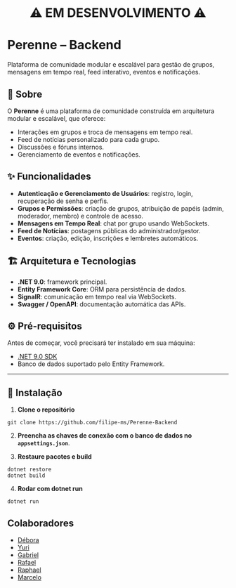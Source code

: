 
<h1 align="center">⚠️ EM DESENVOLVIMENTO ⚠️</h1>


# Perenne – Backend 

Plataforma de comunidade modular e escalável para gestão de grupos, mensagens em tempo real, feed interativo, eventos e notificações.

## 📖 Sobre

O **Perenne** é uma plataforma de comunidade construída em arquitetura modular e escalável, que oferece:

- Interações em grupos e troca de mensagens em tempo real.
- Feed de notícias personalizado para cada grupo.
- Discussões e fóruns internos.
- Gerenciamento de eventos e notificações.

## ✨ Funcionalidades

- **Autenticação e Gerenciamento de Usuários**: registro, login, recuperação de senha e perfis.
- **Grupos e Permissões**: criação de grupos, atribuição de papéis (admin, moderador, membro) e controle de acesso.
- **Mensagens em Tempo Real**: chat por grupo usando WebSockets.
- **Feed de Notícias**: postagens públicas do administrador/gestor.
- **Eventos**: criação, edição, inscrições e lembretes automáticos.

## 🏗️ Arquitetura e Tecnologias

- **.NET 9.0**: framework principal.
- **Entity Framework Core**: ORM para persistência de dados.
- **SignalR**: comunicação em tempo real via WebSockets.
- **Swagger / OpenAPI**: documentação automática das APIs.

## ⚙️ Pré-requisitos

Antes de começar, você precisará ter instalado em sua máquina:

- [.NET 9.0 SDK](https://dotnet.microsoft.com/download)
- Banco de dados suportado pelo Entity Framework.

---

## 🚀 Instalação

1. **Clone o repositório**
```
git clone https://github.com/filipe-ms/Perenne-Backend
```
2. **Preencha as chaves de conexão com o banco de dados no ```appsettings.json```**.

3. **Restaure pacotes e build**
```
dotnet restore
dotnet build
```

4. **Rodar com dotnet run**
```
dotnet run
```

## Colaboradores

- [Débora](https://github.com/DeboraCASouza/)
- [Yuri](https://github.com/yuricavalcanti06/)
- [Gabriel](https://github.com/andgabx/)
- [Rafael](https://github.com/rafael-zzz/)
- [Raphael](https://github.com/rafatito03/)
- [Marcelo](https://github.com/marceloh090/)

